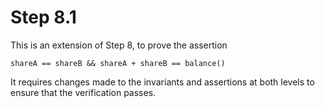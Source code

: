 # Step 8.1

This is an extension of Step 8, to prove the assertion

```
shareA == shareB && shareA + shareB == balance()
```

It requires changes made to the invariants and assertions at both levels
to ensure that the verification passes.
